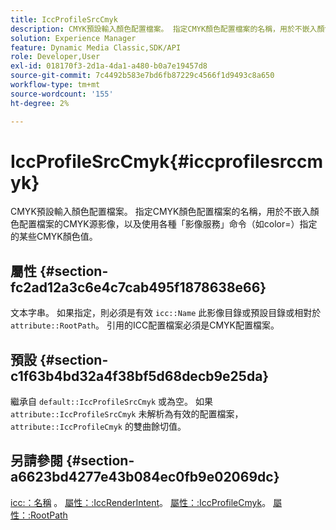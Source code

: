 ```yaml
---
title: IccProfileSrcCmyk
description: CMYK預設輸入顏色配置檔案。 指定CMYK顏色配置檔案的名稱，用於不嵌入顏色配置檔案的CMYK源影像，以及使用各種「影像服務」命令（如color=）指定的某些CMYK顏色值。
solution: Experience Manager
feature: Dynamic Media Classic,SDK/API
role: Developer,User
exl-id: 018170f3-2d1a-4da1-a480-b0a7e19457d8
source-git-commit: 7c4492b583e7bd6fb87229c4566f1d9493c8a650
workflow-type: tm+mt
source-wordcount: '155'
ht-degree: 2%

---
```


# IccProfileSrcCmyk{#iccprofilesrccmyk}

CMYK預設輸入顏色配置檔案。 指定CMYK顏色配置檔案的名稱，用於不嵌入顏色配置檔案的CMYK源影像，以及使用各種「影像服務」命令（如color=）指定的某些CMYK顏色值。

## 屬性 {#section-fc2ad12a3c6e4c7cab495f1878638e66}

文本字串。 如果指定，則必須是有效 `icc::Name` 此影像目錄或預設目錄或相對於 `attribute::RootPath`。 引用的ICC配置檔案必須是CMYK配置檔案。

## 預設 {#section-c1f63b4bd32a4f38bf5d68decb9e25da}

繼承自 `default::IccProfileSrcCmyk` 或為空。 如果 `attribute::IccProfileSrcCmyk` 未解析為有效的配置檔案， `attribute::IccProfileCmyk` 的雙曲餘切值。

## 另請參閱 {#section-a6623bd4277e43b084ec0fb9e02069dc}

[icc:：名稱](../../../../../is-api/image-catalog/image-serving-api-ref/c-image-catalog-reference/c-icc-profile-map-reference/r-name-icc.md#reference-9e7d3c8e35434981a3dfac66b8946cbe) 。 [屬性：:IccRenderIntent](../../../../../is-api/image-catalog/image-serving-api-ref/c-image-catalog-reference/c-attributes-reference/r-iccrenderintent.md#reference-012f207f28bd4406a5368d23ed95a51f)。 [屬性：:IccProfileCmyk](../../../../../is-api/image-catalog/image-serving-api-ref/c-image-catalog-reference/c-attributes-reference/r-iccprofilecmyk.md#reference-db89f9dac33e447cadb359ec1ba27ee0)。 [屬性：:RootPath](../../../../../is-api/image-catalog/image-serving-api-ref/c-image-catalog-reference/c-attributes-reference/r-rootpath.md#reference-17d57e5967be403b8408fa7214017494)
